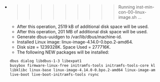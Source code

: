 * >>>>>>>>> Running inst-min-con-00-linux-image.sh ...
  * After this operation, 2519 kB of additional disk space will be used.
  * After this operation, 201 MB of additional disk space will be used.
  * Generate dbus-uuidgen to /var/lib/dbus/machine-id.
  * Installed Linux image: linux-image-4.14.0-0.bpo.2-amd64.
  * Disk size = 1239328K. Space Used = 277716K.
  * The following NEW packages will be installed:
  ```bash
  dbus dialog libdbus-1-3 libexpat1
  busybox firmware-linux-free initramfs-tools initramfs-tools-core klibc-utils
  libklibc linux-base linux-image-4.14.0-0.bpo.2-amd64 linux-image-amd64
  live-boot live-boot-initramfs-tools rsync
  ```

